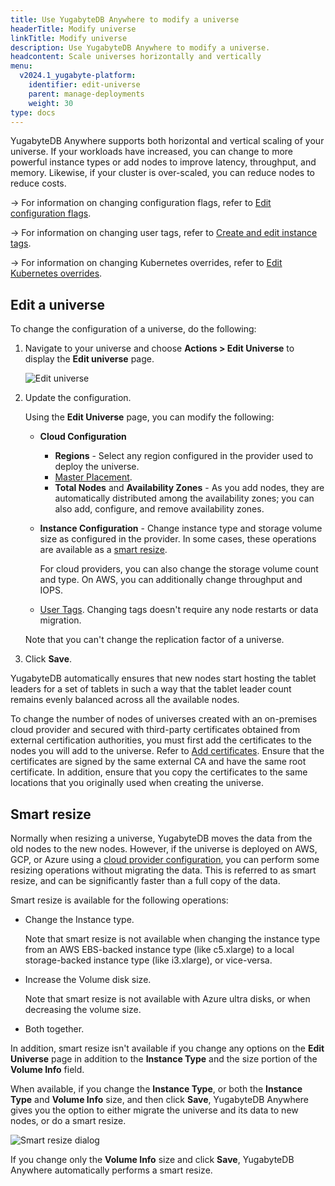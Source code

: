 ```yaml
---
title: Use YugabyteDB Anywhere to modify a universe
headerTitle: Modify universe
linkTitle: Modify universe
description: Use YugabyteDB Anywhere to modify a universe.
headcontent: Scale universes horizontally and vertically
menu:
  v2024.1_yugabyte-platform:
    identifier: edit-universe
    parent: manage-deployments
    weight: 30
type: docs
---
```


YugabyteDB Anywhere supports both horizontal and vertical scaling of your universe. If your workloads have increased, you can change to more powerful instance types or add nodes to improve latency, throughput, and memory. Likewise, if your cluster is over-scaled, you can reduce nodes to reduce costs.

-> For information on changing configuration flags, refer to [Edit configuration flags](../edit-config-flags/).

-> For information on changing user tags, refer to [Create and edit instance tags](../instance-tags/).

-> For information on changing Kubernetes overrides, refer to [Edit Kubernetes overrides](../edit-helm-overrides/).

## Edit a universe

To change the configuration of a universe, do the following:

1. Navigate to your universe and choose **Actions > Edit Universe** to display the **Edit universe** page.

    ![Edit universe](/images/ee/edit-univ-220.png)

1. Update the configuration.

    Using the **Edit Universe** page, you can modify the following:

    - **Cloud Configuration**
        - **Regions** - Select any region configured in the provider used to deploy the universe.
        - [Master Placement](../../create-deployments/dedicated-master/).
        - **Total Nodes** and **Availability Zones** - As you add nodes, they are automatically distributed among the availability zones; you can also add, configure, and remove availability zones.
    - **Instance Configuration** - Change instance type and storage volume size as configured in the provider. In some cases, these operations are available as a [smart resize](#smart-resize).

        For cloud providers, you can also change the storage volume count and type. On AWS, you can additionally change throughput and IOPS.

    - [User Tags](../instance-tags/). Changing tags doesn't require any node restarts or data migration.

    Note that you can't change the replication factor of a universe.

1. Click **Save**.

YugabyteDB automatically ensures that new nodes start hosting the tablet leaders for a set of tablets in such a way that the tablet leader count remains evenly balanced across all the available nodes.

To change the number of nodes of universes created with an on-premises cloud provider and secured with third-party certificates obtained from external certification authorities, you must first add the certificates to the nodes you will add to the universe. Refer to [Add certificates](../../security/enable-encryption-in-transit/add-certificate-ca/). Ensure that the certificates are signed by the same external CA and have the same root certificate. In addition, ensure that you copy the certificates to the same locations that you originally used when creating the universe.

## Smart resize

Normally when resizing a universe, YugabyteDB moves the data from the old nodes to the new nodes. However, if the universe is deployed on AWS, GCP, or Azure using a [cloud provider configuration](../../configure-yugabyte-platform/aws/), you can perform some resizing operations without migrating the data. This is referred to as smart resize, and can be significantly faster than a full copy of the data.

Smart resize is available for the following operations:

- Change the Instance type.

    Note that smart resize is not available when changing the instance type from an AWS EBS-backed instance type (like c5.xlarge) to a local storage-backed instance type (like i3.xlarge), or vice-versa.

- Increase the Volume disk size.

    Note that smart resize is not available with Azure ultra disks, or when decreasing the volume size.

- Both together.

In addition, smart resize isn't available if you change any options on the **Edit Universe** page in addition to the **Instance Type** and the size portion of the **Volume Info** field.

When available, if you change the **Instance Type**, or both the **Instance Type** and **Volume Info** size, and then click **Save**, YugabyteDB Anywhere gives you the option to either migrate the universe and its data to new nodes, or do a smart resize.

![Smart resize dialog](/images/ee/edit-univ-2.png)

If you change only the **Volume Info** size and click **Save**, YugabyteDB Anywhere automatically performs a smart resize.
